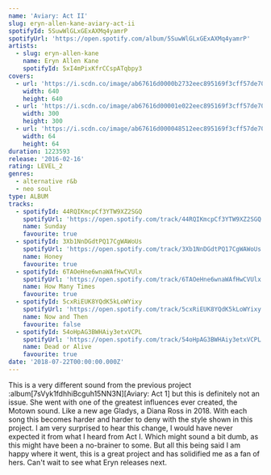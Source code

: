 ```yaml
---
name: 'Aviary: Act II'
slug: eryn-allen-kane-aviary-act-ii
spotifyId: 5SuwWlGLxGExAXMq4yamrP
spotifyUrl: 'https://open.spotify.com/album/5SuwWlGLxGExAXMq4yamrP'
artists:
  - slug: eryn-allen-kane
    name: Eryn Allen Kane
    spotifyId: 5xI4mPixKfrCCspATqbpy3
covers:
  - url: 'https://i.scdn.co/image/ab67616d0000b2732eec895169f3cff57de70535'
    width: 640
    height: 640
  - url: 'https://i.scdn.co/image/ab67616d00001e022eec895169f3cff57de70535'
    width: 300
    height: 300
  - url: 'https://i.scdn.co/image/ab67616d000048512eec895169f3cff57de70535'
    width: 64
    height: 64
duration: 1223593
release: '2016-02-16'
rating: LEVEL_2
genres:
  - alternative r&b
  - neo soul
type: ALBUM
tracks:
  - spotifyId: 44RQIKmcpCf3YTW9XZ2SGQ
    spotifyUrl: 'https://open.spotify.com/track/44RQIKmcpCf3YTW9XZ2SGQ'
    name: Sunday
    favourite: true
  - spotifyId: 3Xb1NnDGdtPQ17CgWAWoUs
    spotifyUrl: 'https://open.spotify.com/track/3Xb1NnDGdtPQ17CgWAWoUs'
    name: Honey
    favourite: true
  - spotifyId: 6TAOeHne6wnaWAfHwCVUlx
    spotifyUrl: 'https://open.spotify.com/track/6TAOeHne6wnaWAfHwCVUlx'
    name: How Many Times
    favourite: true
  - spotifyId: 5cxRiEUK8YQdK5kLoWYixy
    spotifyUrl: 'https://open.spotify.com/track/5cxRiEUK8YQdK5kLoWYixy'
    name: Now and Then
    favourite: false
  - spotifyId: 54oHpAG3BWHAiy3etxVCPL
    spotifyUrl: 'https://open.spotify.com/track/54oHpAG3BWHAiy3etxVCPL'
    name: Dead or Alive
    favourite: true
date: '2018-07-22T00:00:00.000Z'
---
```

This is a very different sound from the previous project :album[7sVyk1fdhhiBcguh15NN3N][Aviary: Act 1]
but this is definitely not an issue. She went with one of the greatest influences ever
created, the Motown sound. Like a new age Gladys, a Diana Ross in 2018. With each song
this becomes harder and harder to deny with the style shown in this project. I am
very surprised to hear this change, I would have never expected it from what I heard from Act I.
Which might sound a bit dumb, as this might have been a no-brainer to some. But all this being
said I am happy where it went, this is a great project and has solidified me as a fan of hers.
Can't wait to see what Eryn releases next.

